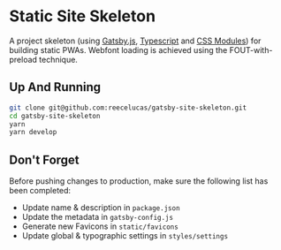 # Static Site Skeleton

A project skeleton (using [Gatsby.js](https://www.gatsbyjs.org/), [Typescript](https://www.typescriptlang.org/index.html) and [CSS Modules](https://github.com/css-modules/css-modules))
for building static PWAs. Webfont loading is achieved using the FOUT-with-preload technique.

## Up And Running
```bash
git clone git@github.com:reecelucas/gatsby-site-skeleton.git
cd gatsby-site-skeleton
yarn
yarn develop
```

## Don't Forget
Before pushing changes to production, make sure the following list has been completed:
* Update name & description in `package.json`
* Update the metadata in `gatsby-config.js`
* Generate new Favicons in `static/favicons`
* Update global & typographic settings in `styles/settings`

